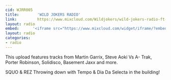 ```yaml
---
cid: WJRR005
title:        'WILD JOKERS RADIO'
link:         https://www.mixcloud.com/Wildjokers/wild-jokers-radio-ft-tempo-dia-8-3-14/
layout: radio
embed:		'<iframe src="https://www.mixcloud.com/widget/iframe/?embed_type=widget_standard&amp;embed_uuid=5d266899-5365-4aaf-8958-820b7942646b&amp;feed=https%3A%2F%2Fwww.mixcloud.com%2FWildjokers%2Fwild-jokers-radio-ft-tempo-dia-8-3-14%2F&amp;hide_cover=1&amp;hide_tracklist=1&amp;replace=0" width="100%" frameborder="0" height="180">'
layout: radio
categories:
- radio
---
```


This upload features tracks from Martin Garrix, Steve Aoki Vs A- Trak, Porter Robinson, Solidisco, Basement Jaxx and more.

SQUO & REZ Throwing down with Tempo & Dia Da Selecta in the building!